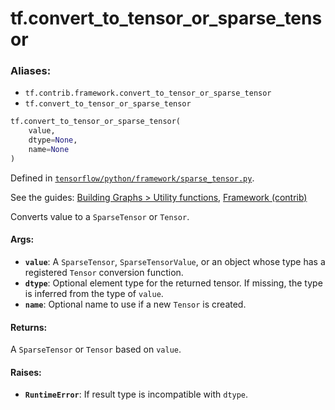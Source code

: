 <div itemscope itemtype="http://developers.google.com/ReferenceObject">
<meta itemprop="name" content="tf.convert_to_tensor_or_sparse_tensor" />
</div>

# tf.convert_to_tensor_or_sparse_tensor

### Aliases:

* `tf.contrib.framework.convert_to_tensor_or_sparse_tensor`
* `tf.convert_to_tensor_or_sparse_tensor`

``` python
tf.convert_to_tensor_or_sparse_tensor(
    value,
    dtype=None,
    name=None
)
```



Defined in [`tensorflow/python/framework/sparse_tensor.py`](https://www.tensorflow.org/code/tensorflow/python/framework/sparse_tensor.py).

See the guides: [Building Graphs > Utility functions](../../../api_guides/python/framework.md#Utility_functions), [Framework (contrib)](../../../api_guides/python/contrib.framework.md)

Converts value to a `SparseTensor` or `Tensor`.

#### Args:

* <b>`value`</b>: A `SparseTensor`, `SparseTensorValue`, or an object whose type has a
    registered `Tensor` conversion function.
* <b>`dtype`</b>: Optional element type for the returned tensor. If missing, the
    type is inferred from the type of `value`.
* <b>`name`</b>: Optional name to use if a new `Tensor` is created.


#### Returns:

A `SparseTensor` or `Tensor` based on `value`.


#### Raises:

* <b>`RuntimeError`</b>: If result type is incompatible with `dtype`.